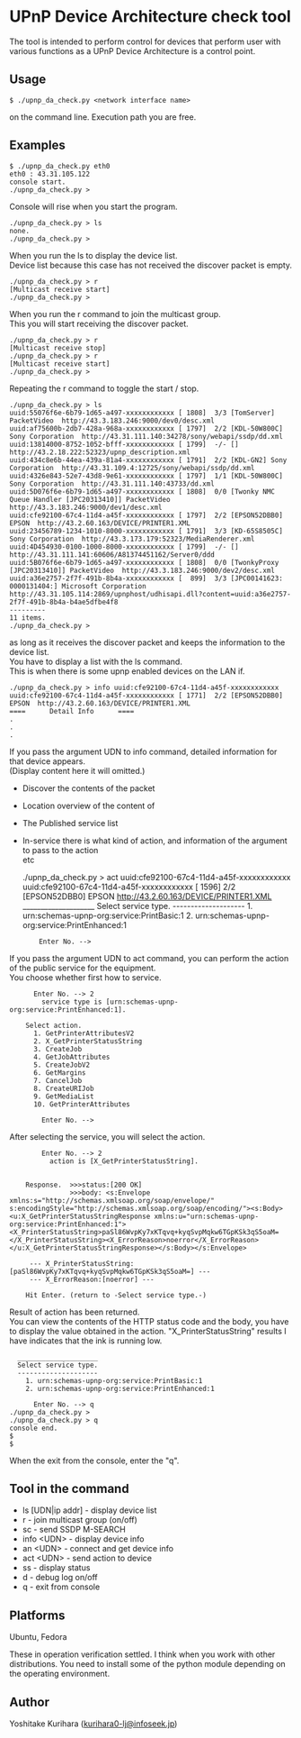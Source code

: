 UPnP Device Architecture check tool
===============

The tool is intended to perform control for devices that perform user with various functions as a UPnP Device Architecture is a control point.


Usage
--------

	$ ./upnp_da_check.py <network interface name>

on the command line. Execution path you are free.


Examples
--------

	$ ./upnp_da_check.py eth0
	eth0 : 43.31.105.122
	console start.
	./upnp_da_check.py >

Console will rise when you start the program.


	./upnp_da_check.py > ls
	none.
	./upnp_da_check.py >

When you run the ls to display the device list.  
Device list because this case has not received the discover packet is empty.


	./upnp_da_check.py > r
	[Multicast receive start]
	./upnp_da_check.py >

When you run the r command to join the multicast group.  
This you will start receiving the discover packet.


	./upnp_da_check.py > r
	[Multicast receive stop]
	./upnp_da_check.py > r
	[Multicast receive start]
	./upnp_da_check.py >

Repeating the r command to toggle the start / stop.


	./upnp_da_check.py > ls
	uuid:55076f6e-6b79-1d65-a497-xxxxxxxxxxxx [ 1808]  3/3 [TomServer] PacketVideo  http://43.3.183.246:9000/dev0/desc.xml
	uuid:af75600b-2db7-428a-968a-xxxxxxxxxxxx [ 1797]  2/2 [KDL-50W800C] Sony Corporation  http://43.31.111.140:34278/sony/webapi/ssdp/dd.xml
	uuid:13814000-8752-1052-bfff-xxxxxxxxxxxx [ 1799]  -/- []   http://43.2.18.222:52323/upnp_description.xml
	uuid:434c8e6b-44ea-439a-81a4-xxxxxxxxxxxx [ 1791]  2/2 [KDL-GN2] Sony Corporation  http://43.31.109.4:12725/sony/webapi/ssdp/dd.xml
	uuid:4326e843-52e7-43d8-9e61-xxxxxxxxxxxx [ 1797]  1/1 [KDL-50W800C] Sony Corporation  http://43.31.111.140:43733/dd.xml
	uuid:5D076f6e-6b79-1d65-a497-xxxxxxxxxxxx [ 1808]  0/0 [Twonky NMC Queue Handler [JPC20313410]] PacketVideo  http://43.3.183.246:9000/dev1/desc.xml
	uuid:cfe92100-67c4-11d4-a45f-xxxxxxxxxxxx [ 1797]  2/2 [EPSON52DBB0] EPSON  http://43.2.60.163/DEVICE/PRINTER1.XML
	uuid:23456789-1234-1010-8000-xxxxxxxxxxxx [ 1791]  3/3 [KD-65S8505C] Sony Corporation  http://43.3.173.179:52323/MediaRenderer.xml
	uuid:4D454930-0100-1000-8000-xxxxxxxxxxxx [ 1799]  -/- []   http://43.31.111.141:60606/A81374451162/Server0/ddd
	uuid:5B076f6e-6b79-1d65-a497-xxxxxxxxxxxx [ 1808]  0/0 [TwonkyProxy [JPC20313410]] PacketVideo  http://43.3.183.246:9000/dev2/desc.xml
	uuid:a36e2757-2f7f-491b-8b4a-xxxxxxxxxxxx [  899]  3/3 [JPC00141623: 0000131404:] Microsoft Corporation  http://43.31.105.114:2869/upnphost/udhisapi.dll?content=uuid:a36e2757-2f7f-491b-8b4a-b4ae5dfbe4f8
	---------
	11 items.
	./upnp_da_check.py >

as long as it receives the discover packet and keeps the information to the device list.  
You have to display a list with the ls command.  
This is when there is some upnp enabled devices on the LAN if.


	./upnp_da_check.py > info uuid:cfe92100-67c4-11d4-a45f-xxxxxxxxxxxx
	uuid:cfe92100-67c4-11d4-a45f-xxxxxxxxxxxx [ 1771]  2/2 [EPSON52DBB0] EPSON  http://43.2.60.163/DEVICE/PRINTER1.XML
	====      Detail Info      ====
	.
	.
	.

If you pass the argument UDN to info command, detailed information for that device appears.  
(Display content here it will omitted.)  
- Discover the contents of the packet
- Location overview of the content of
- The Published service list
- In-service there is what kind of action, and information of the argument to pass to the action  
etc  


	./upnp_da_check.py > act uuid:cfe92100-67c4-11d4-a45f-xxxxxxxxxxxx
	uuid:cfe92100-67c4-11d4-a45f-xxxxxxxxxxxx [ 1596]  2/2 [EPSON52DBB0] EPSON  http://43.2.60.163/DEVICE/PRINTER1.XML
	  ____________________
	  Select service type.
	  --------------------
	    1. urn:schemas-upnp-org:service:PrintBasic:1
	    2. urn:schemas-upnp-org:service:PrintEnhanced:1
	
	      Enter No. --> 

If you pass the argument UDN to act command, you can perform the action of the public service for the equipment.  
You choose whether first how to service.


	      Enter No. --> 2
	        service type is [urn:schemas-upnp-org:service:PrintEnhanced:1].
	
	    Select action.
	      1. GetPrinterAttributesV2
	      2. X_GetPrinterStatusString
	      3. CreateJob
	      4. GetJobAttributes
	      5. CreateJobV2
	      6. GetMargins
	      7. CancelJob
	      8. CreateURIJob
	      9. GetMediaList
	      10. GetPrinterAttributes
	
	        Enter No. --> 

After selecting the service, you will select the action.


	        Enter No. --> 2
	          action is [X_GetPrinterStatusString].
	
	
	    Response.  >>>status:[200 OK]
	               >>>body: <s:Envelope xmlns:s="http://schemas.xmlsoap.org/soap/envelope/" s:encodingStyle="http://schemas.xmlsoap.org/soap/encoding/"><s:Body><u:X_GetPrinterStatusStringResponse xmlns:u="urn:schemas-upnp-org:service:PrintEnhanced:1"><X_PrinterStatusString>paSl86WvpKy7xKTqvq+kyqSvpMqkw6TGpKSk3qS5oaM=</X_PrinterStatusString><X_ErrorReason>noerror</X_ErrorReason></u:X_GetPrinterStatusStringResponse></s:Body></s:Envelope>
	
	     --- X_PrinterStatusString:[paSl86WvpKy7xKTqvq+kyqSvpMqkw6TGpKSk3qS5oaM=] ---
	     --- X_ErrorReason:[noerror] ---
	
	    Hit Enter. (return to -Select service type.-)

Result of action has been returned.  
You can view the contents of the HTTP status code and the body, you have to display the value obtained in the action.
"X_PrinterStatusString" results I have indicates that the ink is running low.


	  ____________________
	  Select service type.
	  --------------------
	    1. urn:schemas-upnp-org:service:PrintBasic:1
	    2. urn:schemas-upnp-org:service:PrintEnhanced:1
	
	      Enter No. --> q
	./upnp_da_check.py >
	./upnp_da_check.py > q
	console end.
	$ 
	$ 
	
When the exit from the console, enter the "q".


Tool in the command
------------
- ls [UDN|ip addr]    - display device list
- r                   - join multicast group (on/off)
- sc                  - send SSDP M-SEARCH
- info \<UDN\>          - display device info
- an \<UDN\>            - connect and get device info
- act \<UDN\>           - send action to device
- ss                  - display status
- d                   - debug log on/off
- q                   - exit from console


Platforms
------------
Ubuntu, Fedora

These in operation verification settled.
I think when you work with other distributions.
You need to install some of the python module depending on the operating environment.


Author
------------
Yoshitake Kurihara (kurihara0-lj@infoseek.jp)

